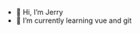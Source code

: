 - 👋 Hi, I’m Jerry
- 🌱 I’m currently learning vue and git


<!---
cquptJerry0/cquptJerry0 is a ✨ special ✨ repository because its `README.md` (this file) appears on your GitHub profile.
You can click the Preview link to take a look at your changes.
--->
